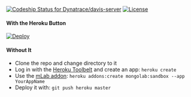 [ ![Codeship Status for Dynatrace/davis-server](https://app.codeship.com/projects/5e4a0b40-7fbb-0134-9099-0a5ca88f8b76/status?branch=davisV2)](https://app.codeship.com/projects/181990)
[![License](http://img.shields.io/:license-mit-blue.svg)](https://github.com/Dynatrace/davis-server/blob/master/LICENSE)

#### With the Heroku Button

[![Deploy](https://www.herokucdn.com/deploy/button.png)](https://heroku.com/deploy?template=https://github.com/Dynatrace/davis-server/tree/davisV2)

#### Without It

* Clone the repo and change directory to it
* Log in with the [Heroku Toolbelt](https://toolbelt.heroku.com/) and create an app: `heroku create`
* Use the [mLab addon](https://elements.heroku.com/addons/mongolab): `heroku addons:create mongolab:sandbox --app YourAppName`
* Deploy it with: `git push heroku master`
